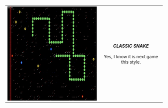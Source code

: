 <center>
<table><tr><td>
<img src="https://github.com/Biniobiniasty/GameSnake/blob/Snake/ScreenShoots/3.png" height="300" width="400"/>
  </td><td style="text-align: center">
  <b><i>CLASSIC SNAKE</i></b><br /><br />
  Yes, I know it is next game this style.
  </td></tr>
  </table>
